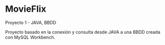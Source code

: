 # MovieFlix
Proyecto 1 - JAVA, BBDD

Proyecto basado en la conexión y consulta desde JAVA a una BBDD creada con MySQL Workbench.
